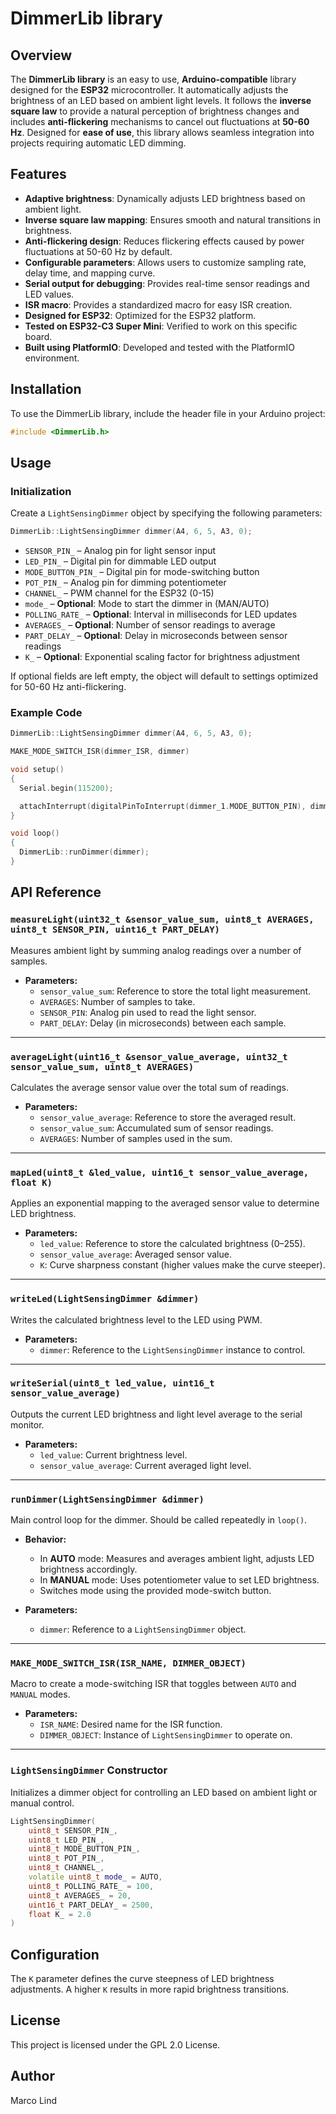 # DimmerLib library

## Overview
The **DimmerLib library** is an easy to use, **Arduino-compatible** library designed for the **ESP32** microcontroller. It automatically adjusts the brightness of an LED based on ambient light levels. It follows the **inverse square law** to provide a natural perception of brightness changes and includes **anti-flickering** mechanisms to cancel out fluctuations at **50-60 Hz**. Designed for **ease of use**, this library allows seamless integration into projects requiring automatic LED dimming.

## Features
- **Adaptive brightness**: Dynamically adjusts LED brightness based on ambient light.
- **Inverse square law mapping**: Ensures smooth and natural transitions in brightness.
- **Anti-flickering design**: Reduces flickering effects caused by power fluctuations at 50-60 Hz by default.
- **Configurable parameters**: Allows users to customize sampling rate, delay time, and mapping curve.
- **Serial output for debugging**: Provides real-time sensor readings and LED values.
- **ISR macro**: Provides a standardized macro for easy ISR creation.
- **Designed for ESP32**: Optimized for the ESP32 platform.
- **Tested on ESP32-C3 Super Mini**: Verified to work on this specific board.
- **Built using PlatformIO**: Developed and tested with the PlatformIO environment.

## Installation
To use the DimmerLib library, include the header file in your Arduino project:

```cpp
#include <DimmerLib.h>
```

## Usage

### Initialization
Create a `LightSensingDimmer` object by specifying the following parameters:

```cpp
DimmerLib::LightSensingDimmer dimmer(A4, 6, 5, A3, 0);
```

- `SENSOR_PIN_` – Analog pin for light sensor input
- `LED_PIN_` – Digital pin for dimmable LED output
- `MODE_BUTTON_PIN_` – Digital pin for mode-switching button
- `POT_PIN_` – Analog pin for dimming potentiometer
- `CHANNEL_` – PWM channel for the ESP32 (0-15)
- `mode_` – **Optional**: Mode to start the dimmer in (MAN/AUTO)
- `POLLING_RATE_` – **Optional**: Interval in milliseconds for LED updates
- `AVERAGES_` – **Optional**: Number of sensor readings to average
- `PART_DELAY_` – **Optional**: Delay in microseconds between sensor readings
- `K_` – **Optional**: Exponential scaling factor for brightness adjustment

If optional fields are left empty, the object will default to settings optimized for 50-60 Hz anti-flickering.

### Example Code
```cpp
DimmerLib::LightSensingDimmer dimmer(A4, 6, 5, A3, 0);

MAKE_MODE_SWITCH_ISR(dimmer_ISR, dimmer)

void setup()
{
  Serial.begin(115200);

  attachInterrupt(digitalPinToInterrupt(dimmer_1.MODE_BUTTON_PIN), dimmer_ISR, RISING);
}

void loop()
{
  DimmerLib::runDimmer(dimmer);
}
```

## API Reference

### `measureLight(uint32_t &sensor_value_sum, uint8_t AVERAGES, uint8_t SENSOR_PIN, uint16_t PART_DELAY)`
Measures ambient light by summing analog readings over a number of samples.

- **Parameters:**
  - `sensor_value_sum`: Reference to store the total light measurement.
  - `AVERAGES`: Number of samples to take.
  - `SENSOR_PIN`: Analog pin used to read the light sensor.
  - `PART_DELAY`: Delay (in microseconds) between each sample.

---

### `averageLight(uint16_t &sensor_value_average, uint32_t sensor_value_sum, uint8_t AVERAGES)`
Calculates the average sensor value over the total sum of readings.

- **Parameters:**
  - `sensor_value_average`: Reference to store the averaged result.
  - `sensor_value_sum`: Accumulated sum of sensor readings.
  - `AVERAGES`: Number of samples used in the sum.

---

### `mapLed(uint8_t &led_value, uint16_t sensor_value_average, float K)`
Applies an exponential mapping to the averaged sensor value to determine LED brightness.

- **Parameters:**
  - `led_value`: Reference to store the calculated brightness (0–255).
  - `sensor_value_average`: Averaged sensor value.
  - `K`: Curve sharpness constant (higher values make the curve steeper).

---

### `writeLed(LightSensingDimmer &dimmer)`
Writes the calculated brightness level to the LED using PWM.

- **Parameters:**
  - `dimmer`: Reference to the `LightSensingDimmer` instance to control.

---

### `writeSerial(uint8_t led_value, uint16_t sensor_value_average)`
Outputs the current LED brightness and light level average to the serial monitor.

- **Parameters:**
  - `led_value`: Current brightness level.
  - `sensor_value_average`: Current averaged light level.

---

### `runDimmer(LightSensingDimmer &dimmer)`
Main control loop for the dimmer. Should be called repeatedly in `loop()`.

- **Behavior:**
  - In **AUTO** mode: Measures and averages ambient light, adjusts LED brightness accordingly.
  - In **MANUAL** mode: Uses potentiometer value to set LED brightness.
  - Switches mode using the provided mode-switch button.

- **Parameters:**
  - `dimmer`: Reference to a `LightSensingDimmer` object.

---

### `MAKE_MODE_SWITCH_ISR(ISR_NAME, DIMMER_OBJECT)`
Macro to create a mode-switching ISR that toggles between `AUTO` and `MANUAL` modes.

- **Parameters:**
  - `ISR_NAME`: Desired name for the ISR function.
  - `DIMMER_OBJECT`: Instance of `LightSensingDimmer` to operate on.

---

### `LightSensingDimmer` Constructor
Initializes a dimmer object for controlling an LED based on ambient light or manual control.

```cpp
LightSensingDimmer(
    uint8_t SENSOR_PIN_,
    uint8_t LED_PIN_,
    uint8_t MODE_BUTTON_PIN_,
    uint8_t POT_PIN_,
    uint8_t CHANNEL_,
    volatile uint8_t mode_ = AUTO,
    uint8_t POLLING_RATE_ = 100,
    uint8_t AVERAGES_ = 20,
    uint16_t PART_DELAY_ = 2500,
    float K_ = 2.0
)
```

## Configuration
The `K` parameter defines the curve steepness of LED brightness adjustments. A higher `K` results in more rapid brightness transitions.

## License
This project is licensed under the GPL 2.0 License.

## Author
Marco Lind

